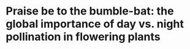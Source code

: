 # Praise be to the bumble-bat: the global importance of day vs. night pollination in flowering plants
